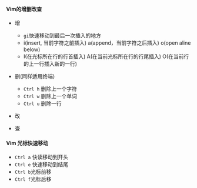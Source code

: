 #### Vim的增删改查

- 增
  - `gi`快速移动到最后一次插入的地方
  - i(insert, 当前字符之前插入)  a(append，当前字符之后插入)  o(open aline below)
  - I(在光标所在行的行首插入)   A(在当前光标所在行的行尾插入)  O(在当前行的上一行插入新的一行)
- 删(同样适用终端)
  - `Ctrl h` 删除上一个字符
  - `Ctrl w` 删除上一个单词
  - `Ctrl u` 删除一行



- 改



- 查

####  Vim 光标快速移动

- `Ctrl a` 快读移动到开头
- `Ctrl e` 快速移动到结尾
- `Ctrl b`光标前移
- `Ctrl f`光标后移